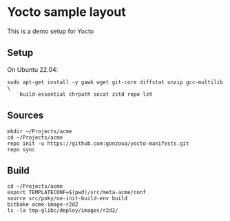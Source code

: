 # Yocto sample layout

This is a demo setup for Yocto 

## Setup

On Ubuntu 22.04:

```
sudo apt-get install -y gawk wget git-core diffstat unzip gcc-multilib \
    build-essential chrpath socat zstd repo lz4
```

## Sources

```
mkdir ~/Projects/acme
cd ~/Projects/acme
repo init -u https://github.com:gonzoua/yocto-manifests.git
repo sync
```

## Build

```
cd ~/Projects/acme
export TEMPLATECONF=$(pwd)/src/meta-acme/conf
source src/poky/oe-init-build-env build
bitbake acme-image-r2d2
ls -la tmp-glibc/deploy/images/r2d2/
```
